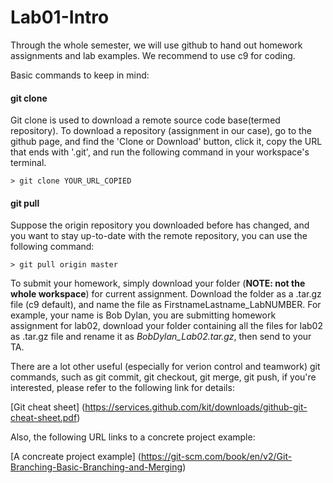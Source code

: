 # Lab01-Intro
Through the whole semester, we will use github to hand out homework assignments and lab examples. We recommend to use c9 for coding. 

Basic commands to keep in mind:
#### git clone
Git clone is used to download a remote source code base(termed repository). To download a repository (assignment in our case), go to the github page, and find the 'Clone or Download' button, click it, copy the URL that ends with '.git', and run the following command in your workspace's terminal.
```
> git clone YOUR_URL_COPIED
```

#### git pull
Suppose the origin repository you downloaded before has changed, and you want to stay up-to-date with the remote repository, you can use the following command:
```
> git pull origin master
```

To submit your homework, simply download your folder (**NOTE: not the whole workspace**) for current assignment. Download the folder as a .tar.gz file (c9 default), and name the file as FirstnameLastname_LabNUMBER. For example, your name is Bob Dylan, you are submitting homework assignment for lab02, download your folder containing all the files for lab02 as .tar.gz file and rename it as *BobDylan_Lab02.tar.gz*, then send to your TA.

There are a lot other useful (especially for verion control and teamwork) git commands, such as git commit, git checkout, git merge, git push, if you're interested, please refer to the following link for details:

[Git cheat sheet] (https://services.github.com/kit/downloads/github-git-cheat-sheet.pdf)

Also, the following URL links to a concrete project example: 

[A concreate project example] (https://git-scm.com/book/en/v2/Git-Branching-Basic-Branching-and-Merging)
